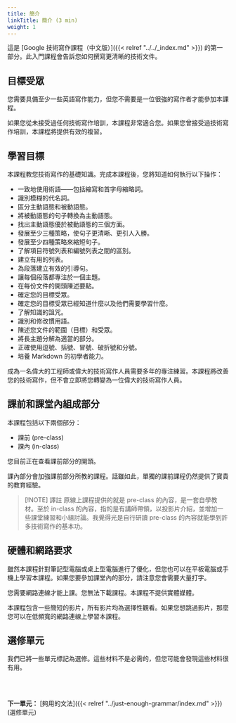 ```yaml
---
title: 簡介
linkTitle: 簡介 (3 min)
weight: 1
---
```


這是 [Google 技術寫作課程（中文版）]({{< relref "../../_index.md" >}}) 的第一部分。此入門課程會告訴您如何撰寫更清晰的技術文件。

## 目標受眾

您需要具備至少一些英語寫作能力，但您不需要是一位很強的寫作者才能參加本課程。

如果您從未接受過任何技術寫作培訓，本課程非常適合您。如果您曾接受過技術寫作培訓，本課程將提供有效的複習。

## 學習目標

本課程教您技術寫作的基礎知識。完成本課程後，您將知道如何執行以下操作：

* 一致地使用術語——包括縮寫和首字母縮略詞。
* 識別模糊的代名詞。
* 區分主動語態和被動語態。
* 將被動語態的句子轉換為主動語態。
* 找出主動語態優於被動語態的三個方面。
* 發展至少三種策略，使句子更清晰、更引人入勝。
* 發展至少四種策略來縮短句子。
* 了解項目符號列表和編號列表之間的區別。
* 建立有用的列表。
* 為段落建立有效的引導句。
* 讓每個段落都專注於一個主題。
* 在每份文件的開頭陳述要點。
* 確定您的目標受眾。
* 確定您的目標受眾已經知道什麼以及他們需要學習什麼。
* 了解知識的詛咒。
* 識別和修改慣用語。
* 陳述您文件的範圍（目標）和受眾。
* 將長主題分解為適當的部分。
* 正確使用逗號、括號、冒號、破折號和分號。
* 培養 Markdown 的初學者能力。

成為一名偉大的工程師或偉大的技術寫作人員需要多年的專注練習。本課程將改善您的技術寫作，但不會立即將您轉變為一位偉大的技術寫作人員。

## 課前和課堂內組成部分

本課程包括以下兩個部分：

* 課前 (pre-class)
* 課內 (in-class)

您目前正在查看課前部分的開頭。

課內部分會加強課前部分所教的課程。話雖如此，單獨的課前課程仍然提供了寶貴的教育經驗。

> [!NOTE] 譯註
> 原線上課程提供的就是 pre-class 的內容，是一套自學教材。至於 in-class 的內容，指的是有講師帶領，以投影片介紹，並增加一些課堂練習和小組討論。我覺得光是自行研讀 pre-class 的內容就能學到許多技術寫作的基本功。

## 硬體和網路要求

雖然本課程針對筆記型電腦或桌上型電腦進行了優化，但您也可以在平板電腦或手機上學習本課程。如果您要參加課堂內的部分，請注意您會需要大量打字。

您需要網路連線才能上課。您無法下載課程。本課程不提供實體媒體。

本課程包含一些簡短的影片，所有影片均為選擇性觀看。如果您想跳過影片，那麼您可以在低頻寬的網路連線上學習本課程。

## 選修單元

我們已將一些單元標記為選修。這些材料不是必需的，但您可能會發現這些材料很有用。

<br/><br />

**下一單元：** [夠用的文法]({{< relref "../just-enough-grammar/index.md" >}}) (選修單元)
